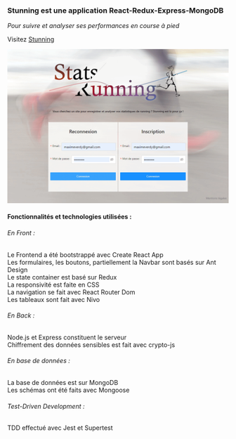 ### Stunning est une application React-Redux-Express-MongoDB  
  
*Pour suivre et analyser ses performances en course à pied*  
  
Visitez [Stunning](https://stunning-site.herokuapp.com/)  

![sreenshot](./public/screenshot.gif)
  

#### Fonctionnalités et technologies utilisées :  
  
###### En Front :
Le Frontend a été bootstrappé avec Create React App  
Les formulaires, les boutons, partiellement la Navbar sont basés sur Ant Design  
Le state container est basé sur Redux  
La responsivité est faite en CSS  
La navigation se fait avec React Router Dom  
Les tableaux sont fait avec Nivo
  
###### En Back :
Node.js et Express constituent le serveur  
Chiffrement des données sensibles est fait avec crypto-js  

###### En base de données :
La base de données est sur MongoDB  
Les schémas ont été faits avec Mongoose  

###### Test-Driven Development :
TDD effectué avec Jest et Supertest
